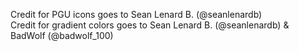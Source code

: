 Credit for PGU icons goes to Sean Lenard B. (@seanlenardb)
<br> Credit for gradient colors goes to Sean Lenard B. (@seanlenardb) & BadWolf (@badwolf_100)
 

